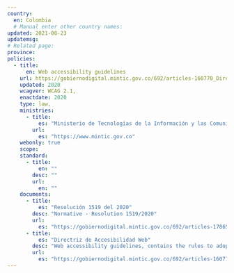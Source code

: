 ```yaml
---
country:
  en: Colombia
  # Manual enter other country names: 
updated: 2021-08-23
updatemsg:
# Related page:
province: 
policies:
  - title:
      en: Web accessibility guidelines
    url: https://gobiernodigital.mintic.gov.co/692/articles-160770_Directrices_Accesibilidad_web.pdf
    updated: 2020
    wcagver: WCAG 2.1, 
    enactdate: 2020
    type: law, 
    ministries:
      - title:
          es: "Ministerio de Tecnologías de la Información y las Comunicaciones"
        url:
          es: "https://www.mintic.gov.co"
    webonly: true
    scope: 
    standard:
      - title:
          en: ""
        desc: ""
        url:
          en: ""
    documents:
      - title:
          es: "Resolución 1519 del 2020"
        desc: "Normative - Resolution 1519/2020"
        url:
          es: "https://gobiernodigital.mintic.gov.co/692/articles-178657_resolucion_1519_2020.pdf"
      - title:
          es: "Directriz de Accesibilidad Web"
        desc: "Web accessibility guidelines, contains the rules to adopt accessibility in all websites and electronic offices of public entities and subjects obliged to implement them"
        url:
          es: "https://gobiernodigital.mintic.gov.co/692/articles-160770_Directrices_Accesibilidad_web.pdf"
---
```

